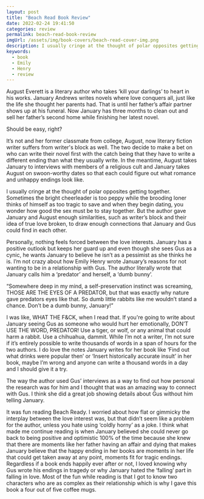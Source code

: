 ```yaml
---
layout: post
title: "Beach Read Book Review"
date: 2022-02-24 19:41:50
categories: review
permalink: beach-read-book-review
imgUrl: /assets/img/book-covers/beach-read-cover-img.png
description: I usually cringe at the thought of polar opposites getting together, but I had the best time reading Beach Read by Emily Henry. 
keywords:
  - book
  - Emily
  - Henry
  - review
---
```


<!-- <img src="/assets/img/book-covers/beach-read-cover-img.png" alt="IMG Not Found" width="100%" />
- Link to image -->

August Everett is a literary author who takes ‘kill your darlings’ to heart in his works. January Andrews writes novels where love conquers all, just like the life she thought her parents had. That is until her father’s affair partner shows up at his funeral. Now January has three months to clean out and sell her father’s second home while finishing her latest novel.

Should be easy, right?

It’s not and her former classmate from college, August, now literary fiction writer suffers from writer's block as well. The two decide to make a bet on who can write their novel first with the catch being that they have to write a different ending than what they usually write. In the meantime, August takes January to interviews with members of a religious cult and January takes August on swoon-worthy dates so that each could figure out what romance and unhappy endings look like.

I usually cringe at the thought of polar opposites getting together. Sometimes the bright cheerleader is too peppy while the brooding loner thinks of himself as too tragic to save and when they begin dating, you wonder how good the sex must be to stay together. But the author gave January and August enough similarities, such as writer’s block and their idea of true love broken, to draw enough connections that January and Gus could find in each other.

Personally, nothing feels forced between the love interests. January has a positive outlook but keeps her guard up and even though she sees Gus as a cynic, he wants January to believe he isn’t as a pessimist as she thinks he is. I’m not crazy about how Emily Henry wrote January’s reasons for not wanting to be in a relationship with Gus. The author literally wrote that January calls him a ‘predator’ and herself, a ‘dumb bunny’.

“Somewhere deep in my mind, a self-preservation instinct was screaming, THOSE ARE THE EYES OF A PREDATOR, but that was exactly why nature gave predators eyes like that. So dumb little rabbits like me wouldn’t stand a chance. Don’t be a dumb bunny, January!”

I was like, WHAT THE F&CK, when I read that. If you're going to write about January seeing Gus as someone who would hurt her emotionally, DON’T USE THE WORD, PREDATOR! Use a tiger, or wolf, or any animal that could harm a rabbit. Use a chihuahua, dammit. While I’m not a writer, I’m not sure if it’s entirely possible to write thousands of words in a span of hours for the two authors. I do love the notes January writes for her book like ‘Find out what drinks were popular then’ or ‘Insert historically accurate insult’ in her book, maybe I’m wrong and anyone can write a thousand words in a day and I should give it a try. 

The way the author used Gus’ interviews as a way to find out how personal the research was for him and I thought that was an amazing way to connect with Gus. I think she did a great job showing details about Gus without him telling January. 

It was fun reading Beach Ready. I worried about how flat or gimmicky the interplay between the love interest was, but that didn’t seem like a problem for the author, unless you hate using ‘coldly horny’ as a joke. I think what made me continue reading is when January believed she could never go back to being positive and optimistic 100% of the time because she knew that there are moments like her father having an affair and dying that makes January believe that the happy ending in her books are moments in her life that could get taken away at any point, moments fit for tragic endings. Regardless if a book ends happily ever after or not, I loved knowing why Gus wrote his endings in tragedy or why January hated the ‘falling’ part in falling in love. Most of the fun while reading is that I got to know two characters who are as complex as their relationship which is why I gave this book a four out of five coffee mugs. 


